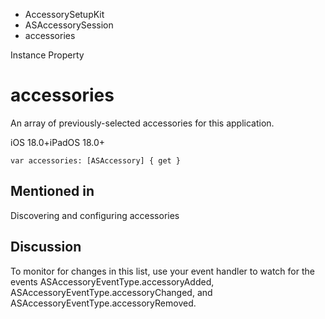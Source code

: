 

- AccessorySetupKit
- ASAccessorySession
-  accessories 

Instance Property

# accessories

An array of previously-selected accessories for this application.

iOS 18.0+iPadOS 18.0+

``` source
var accessories: [ASAccessory] { get }
```

## Mentioned in 

Discovering and configuring accessories

## Discussion

To monitor for changes in this list, use your event handler to watch for the events ASAccessoryEventType.accessoryAdded, ASAccessoryEventType.accessoryChanged, and ASAccessoryEventType.accessoryRemoved.


